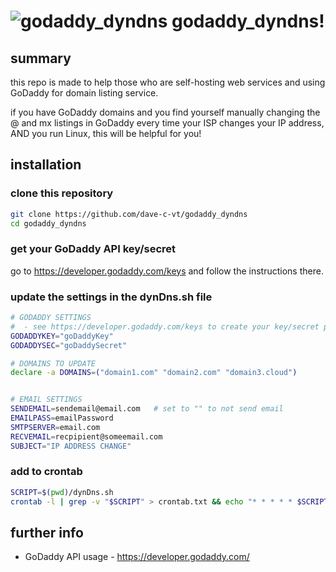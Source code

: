 # ![godaddy_dyndns](http://www.gravatar.com/avatar/42ca8c58c2bfd3de83e8c8d4261ed47e?d=mm&s=48) godaddy_dyndns!

## summary

this repo is made to help those who are self-hosting web services and using GoDaddy for domain listing
service.

if you have GoDaddy domains and you find yourself manually changing the @ and mx listings in GoDaddy
every time your ISP changes your IP address, AND you run Linux, this will be helpful for you!

## installation

### clone this repository

``` bash
git clone https://github.com/dave-c-vt/godaddy_dyndns
cd godaddy_dyndns
```

### get your GoDaddy API key/secret

go to https://developer.godaddy.com/keys and follow the instructions there.

### update the settings in the dynDns.sh file

``` bash
# GODADDY SETTINGS
#  - see https://developer.godaddy.com/keys to create your key/secret pair
GODADDYKEY="goDaddyKey"
GODADDYSEC="goDaddySecret"

# DOMAINS TO UPDATE
declare -a DOMAINS=("domain1.com" "domain2.com" "domain3.cloud")


# EMAIL SETTINGS
SENDEMAIL=sendemail@email.com   # set to "" to not send email
EMAILPASS=emailPassword
SMTPSERVER=email.com
RECVEMAIL=recpipient@someemail.com
SUBJECT="IP ADDRESS CHANGE"
```

### add to crontab

``` bash
SCRIPT=$(pwd)/dynDns.sh
crontab -l | grep -v "$SCRIPT" > crontab.txt && echo "* * * * * $SCRIPT" >> crontab.txt &&  crontab.txt
```

## further info

- GoDaddy API usage - https://developer.godaddy.com/
